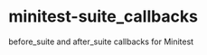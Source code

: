 minitest-suite_callbacks
========================

before_suite and after_suite callbacks for Minitest

